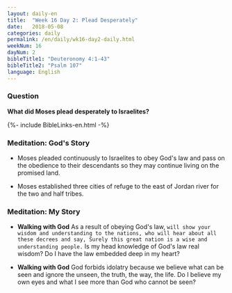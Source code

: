 ```yaml
---
layout: daily-en
title:  "Week 16 Day 2: Plead Desperately"
date:   2018-05-08
categories: daily
permalink: /en/daily/wk16-day2-daily.html
weekNum: 16
dayNum: 2
bibleTitle1: "Deuteronomy 4:1-43"
bibleTitle2: "Psalm 107"
language: English
---
```


### Question
**What did Moses plead desperately to Israelites?**

{%- include BibleLinks-en.html -%}

### Meditation: God's Story  
+ Moses pleaded continuously to Israelites to obey God's law and pass on the obedience to their descendants so they may continue living on the promised land.

+ Moses established three cities of refuge to the east of Jordan river for the two and half tribes.

### Meditation: My Story  
+ **Walking with God** As a result of obeying God's law, `will show your wisdom and understanding to the nations, who will hear about all these decrees and say, Surely this great nation is a wise and understanding people.` Is my head knowledge of God's law real wisdom? Do I have the law embedded deep in my heart?

+ **Walking with God** God forbids idolatry because we believe what can be seen and ignore the unseen, the truth, the way, the life. Do I believe my own eyes and what I see more than God who cannot be seen?


